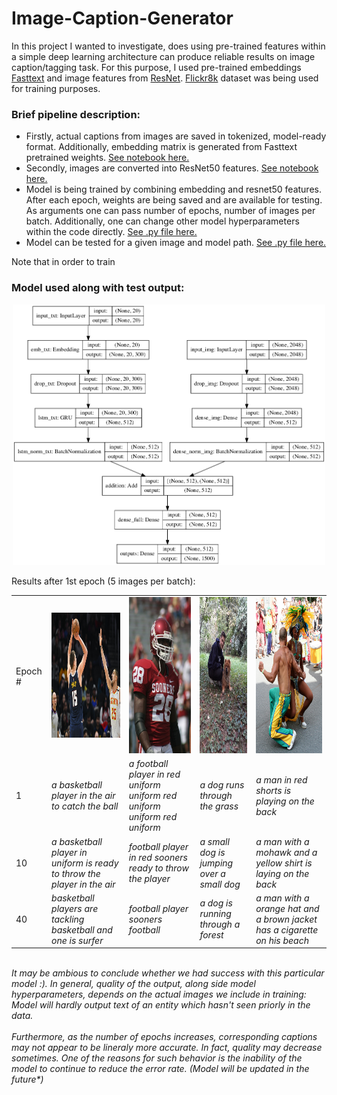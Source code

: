 # Image-Caption-Generator
In this project I wanted to investigate, does using pre-trained features within a simple deep learning architecture can produce reliable results on image caption/tagging task. For this purpose, I used pre-trained embeddings [Fasttext](https://fasttext.cc/) and image features from [ResNet](https://keras.io/api/applications/resnet/). [Flickr8k](https://www.kaggle.com/shadabhussain/flickr8k?select=Flickr_Data) dataset was being used for training purposes.


### Brief pipeline description:
* Firstly, actual captions from images are saved in tokenized, model-ready format. Additionally, embedding matrix is generated from Fasttext pretrained weights. [See notebook here.](https://github.com/RadomirPopovicFON/Image-Caption-Generator/blob/master/caption_extraction.ipynb) 
* Secondly, images are converted into ResNet50 features. [See notebook here.](https://github.com/RadomirPopovicFON/Image-Caption-Generator/blob/master/image_extraction.ipynb)
* Model is being trained by combining embedding and resnet50 features. After each epoch, weights are being saved and are available for testing. As arguments one can pass number of epochs, number of images per batch. Additionally, one can change other model hyperparameters within the code directly. [See .py file here.](https://github.com/RadomirPopovicFON/Image-Caption-Generator/blob/master/train.py)
* Model can be tested for a given image and model path. [See .py file here.](https://github.com/RadomirPopovicFON/Image-Caption-Generator/blob/master/test.py)<br/>

Note that in order to train 


### Model used along with test output:
<p align="center">
  <img src="https://github.com/RadomirPopovicFON/Image-Caption-Generator/blob/master/images/model.png" width="500">
</p>

Results after 1st epoch (5 images per batch):

<table>
  <tr>
    <td>Epoch #</td>
    <td><img src="https://github.com/RadomirPopovicFON/Image-Caption-Generator/blob/master/images/test-1.jpg" width=250 height=200></td>
    <td><img src="https://github.com/RadomirPopovicFON/Image-Caption-Generator/blob/master/images/test-2.jpg" width=150 height=250></td>
    <td><img src="https://github.com/RadomirPopovicFON/Image-Caption-Generator/blob/master/images/test-3.jpg" width=150 height=250></td>
    <td><img src="https://github.com/RadomirPopovicFON/Image-Caption-Generator/blob/master/images/test-4.jpg" width=150 height=250></td>
  </tr>
  <tr>
    <td>1</td>
    <td><i>a basketball player in the air to catch the ball</i></td>
    <td><i>a football player in red uniform uniform red uniform uniform red uniform</i></td>
    <td><i>a dog runs through the grass</i></td>
    <td><i>a man in red shorts is playing on the back</i></td>
  </tr>
  <tr>
    <td>10</td>
    <td><i>a basketball player in uniform is ready to throw the player in the air</i></td>
    <td><i>football player in red sooners ready to throw the player</i></td>
    <td><i>a small dog is jumping over a small dog</i></td>
    <td><i>a man with a mohawk and a yellow shirt is laying on the back</i></td>
  </tr>
  <tr>
    <td>40</td>
    <td><i>basketball players are tackling basketball and one is surfer</i></td>
    <td><i>football player sooners football</i></td>
    <td><i>a dog is running through a forest</i></td>
    <td><i>a man with a orange hat and a brown jacket has a cigarette on his beach</i></td>
  </tr>
 </table>
<br/>
<i>It may be ambious to conclude whether we had success with this particular model :). In general, quality of the output, along side model hyperparameters, depends on the actual images we include in training: Model will hardly output text of an entity which hasn't seen priorly in the data. </i><br/><br/><i>Furthermore, as the number of epochs increases, corresponding captions may not appear to be lineraly more accurate. In fact, quality may decrease sometimes. One of the reasons for such behavior is the inability of the model to continue to reduce the error rate. (Model will be updated in the future*)</i>

